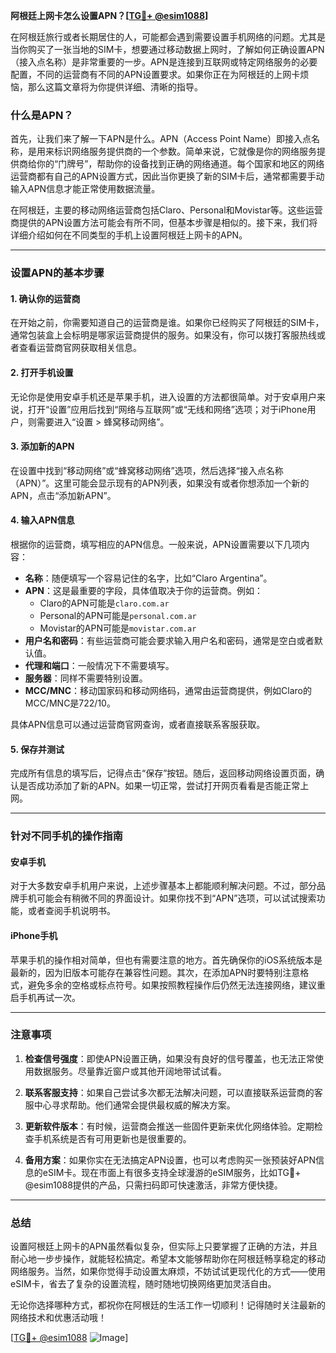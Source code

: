 **阿根廷上网卡怎么设置APN？[[TG💪+ @esim1088](https://t.me/s/esim1088)]**

在阿根廷旅行或者长期居住的人，可能都会遇到需要设置手机网络的问题。尤其是当你购买了一张当地的SIM卡，想要通过移动数据上网时，了解如何正确设置APN（接入点名称）是非常重要的一步。APN是连接到互联网或特定网络服务的必要配置，不同的运营商有不同的APN设置要求。如果你正在为阿根廷的上网卡烦恼，那么这篇文章将为你提供详细、清晰的指导。

### 什么是APN？

首先，让我们来了解一下APN是什么。APN（Access Point Name）即接入点名称，是用来标识网络服务提供商的一个参数。简单来说，它就像是你的网络服务提供商给你的“门牌号”，帮助你的设备找到正确的网络通道。每个国家和地区的网络运营商都有自己的APN设置方式，因此当你更换了新的SIM卡后，通常都需要手动输入APN信息才能正常使用数据流量。

在阿根廷，主要的移动网络运营商包括Claro、Personal和Movistar等。这些运营商提供的APN设置方法可能会有所不同，但基本步骤是相似的。接下来，我们将详细介绍如何在不同类型的手机上设置阿根廷上网卡的APN。

---

### 设置APN的基本步骤

#### 1. 确认你的运营商
在开始之前，你需要知道自己的运营商是谁。如果你已经购买了阿根廷的SIM卡，通常包装盒上会标明是哪家运营商提供的服务。如果没有，你可以拨打客服热线或者查看运营商官网获取相关信息。

#### 2. 打开手机设置
无论你是使用安卓手机还是苹果手机，进入设置的方法都很简单。对于安卓用户来说，打开“设置”应用后找到“网络与互联网”或“无线和网络”选项；对于iPhone用户，则需要进入“设置 > 蜂窝移动网络”。

#### 3. 添加新的APN
在设置中找到“移动网络”或“蜂窝移动网络”选项，然后选择“接入点名称（APN）”。这里可能会显示现有的APN列表，如果没有或者你想添加一个新的APN，点击“添加新APN”。

#### 4. 输入APN信息
根据你的运营商，填写相应的APN信息。一般来说，APN设置需要以下几项内容：

- **名称**：随便填写一个容易记住的名字，比如“Claro Argentina”。
- **APN**：这是最重要的字段，具体值取决于你的运营商。例如：
  - Claro的APN可能是`claro.com.ar`
  - Personal的APN可能是`personal.com.ar`
  - Movistar的APN可能是`movistar.com.ar`
- **用户名和密码**：有些运营商可能会要求输入用户名和密码，通常是空白或者默认值。
- **代理和端口**：一般情况下不需要填写。
- **服务器**：同样不需要特别设置。
- **MCC/MNC**：移动国家码和移动网络码，通常由运营商提供，例如Claro的MCC/MNC是722/10。

具体APN信息可以通过运营商官网查询，或者直接联系客服获取。

#### 5. 保存并测试
完成所有信息的填写后，记得点击“保存”按钮。随后，返回移动网络设置页面，确认是否成功添加了新的APN。如果一切正常，尝试打开网页看看是否能正常上网。

---

### 针对不同手机的操作指南

#### 安卓手机
对于大多数安卓手机用户来说，上述步骤基本上都能顺利解决问题。不过，部分品牌手机可能会有稍微不同的界面设计。如果你找不到“APN”选项，可以试试搜索功能，或者查阅手机说明书。

#### iPhone手机
苹果手机的操作相对简单，但也有需要注意的地方。首先确保你的iOS系统版本是最新的，因为旧版本可能存在兼容性问题。其次，在添加APN时要特别注意格式，避免多余的空格或标点符号。如果按照教程操作后仍然无法连接网络，建议重启手机再试一次。

---

### 注意事项

1. **检查信号强度**：即使APN设置正确，如果没有良好的信号覆盖，也无法正常使用数据服务。尽量靠近窗户或其他开阔地带试试看。
   
2. **联系客服支持**：如果自己尝试多次都无法解决问题，可以直接联系运营商的客服中心寻求帮助。他们通常会提供最权威的解决方案。

3. **更新软件版本**：有时候，运营商会推送一些固件更新来优化网络体验。定期检查手机系统是否有可用更新也是很重要的。

4. **备用方案**：如果你实在无法搞定APN设置，也可以考虑购买一张预装好APN信息的eSIM卡。现在市面上有很多支持全球漫游的eSIM服务，比如TG💪+ @esim1088提供的产品，只需扫码即可快速激活，非常方便快捷。

---

### 总结

设置阿根廷上网卡的APN虽然看似复杂，但实际上只要掌握了正确的方法，并且耐心地一步步操作，就能轻松搞定。希望本文能够帮助你在阿根廷畅享稳定的移动网络服务。当然，如果你觉得手动设置太麻烦，不妨试试更现代化的方式——使用eSIM卡，省去了复杂的设置流程，随时随地切换网络更加灵活自由。

无论你选择哪种方式，都祝你在阿根廷的生活工作一切顺利！记得随时关注最新的网络技术和优惠活动哦！

[[TG💪+ @esim1088](https://t.me/s/esim1088) ![Image](https://i.postimg.cc/4NQfJmqS/Snipaste-2025-05-13-00-14-12.png)]